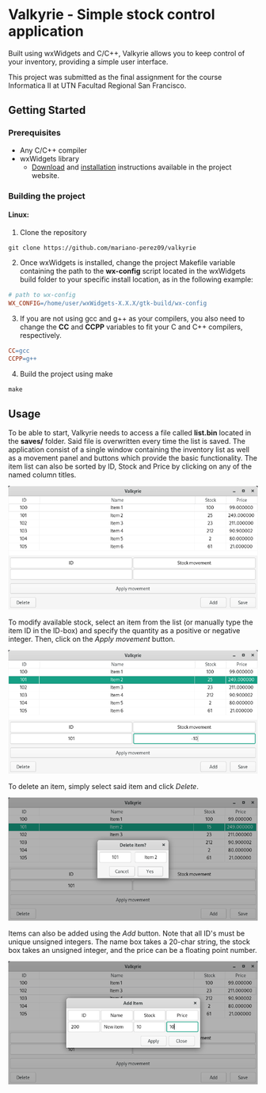 # Valkyrie - Simple stock control application
Built using wxWidgets and C/C++, Valkyrie allows you to keep control of your inventory, providing a simple user interface.

This project was submitted as the final assignment for the course Informatica II at UTN Facultad Regional San Francisco.

## Getting Started

### Prerequisites
* Any C/C++ compiler
* wxWidgets library
    - [Download](https://www.wxwidgets.org/downloads/) and [installation](https://wiki.wxwidgets.org/Install) instructions available in the project website.

### Building the project
#### Linux:
1. Clone the repository
```
git clone https://github.com/mariano-perez09/valkyrie
```
2. Once wxWidgets is installed, change the project Makefile variable containing the path to the **wx-config** script located in the wxWidgets build folder to your specific install location, as in the following example:
```makefile
# path to wx-config
WX_CONFIG=/home/user/wxWidgets-X.X.X/gtk-build/wx-config
```
3. If you are not using gcc and g++ as your compilers, you also need to change the **CC** and **CCPP** variables to fit your C and C++ compilers, respectively.
```makefile
CC=gcc
CCPP=g++
```
4. Build the project using make
```
make
``` 

## Usage

To be able to start, Valkyrie needs to access a file called **list.bin** located in the **saves/** folder. Said file is overwritten every time the list is saved. The application consist of a single window containing the inventory list as well as a movement panel and buttons which provide the basic functionality. The item list can also be sorted by ID, Stock and Price by clicking on any of the named column titles.

![Main window](img/main.png)

To modify available stock, select an item from the list (or manually type the item ID in the ID-box) and specify the quantity as a positive or negative integer. Then, click on the *Apply movement* button.

![Stock movement](img/movement.png)

To delete an item, simply select said item and click *Delete*.

![Delete item](img/delete.png)

Items can also be added using the *Add* button. Note that all ID's must be unique unsigned integers. The name box takes a 20-char string, the stock box takes an unsigned integer, and the price can be a floating point number.

![Add item](img/add.png)
